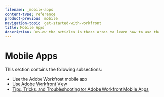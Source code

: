 ```yaml
---
filename: _mobile-apps
content-type: reference
product-previous: mobile
navigation-topic: get-started-with-workfront
title: Mobile Apps
description: Review the articles in these areas to learn how to use the Adobe Workfront mobile apps.
---
```


# Mobile Apps

This section contains the following subsections:

* [Use the Adobe Workfront mobile app](../../workfront-basics/mobile-apps/using-the-workfront-mobile-app/use-the-mobile-app.md) 
* [Use Adobe Workfront View](../../workfront-basics/mobile-apps/using-workfront-view/use-workfront-view.md) 
* [Tips, Tricks, and Troubleshooting for Adobe Workfront Mobile Apps](../../workfront-basics/mobile-apps/tips-tricks-and-troubleshooting/tips-tricks-and-troubleshooting-mobile.md)

